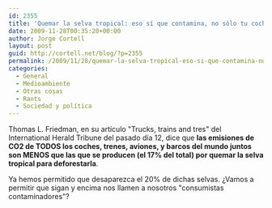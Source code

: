 ```yaml
---
id: 2355
title: 'Quemar la selva tropical: eso sí que contamina, no sólo tu coche'
date: 2009-11-28T00:35:20+00:00
author: Jorge Cortell
layout: post
guid: http://cortell.net/blog/?p=2355
permalink: /2009/11/28/quemar-la-selva-tropical-eso-si-que-contamina-no-solo-tu-coche/
categories:
  - General
  - Medioambiente
  - Otras cosas
  - Rants
  - Sociedad y polí­tica
---
```

Thomas L. Friedman, en su artículo "Trucks, trains and tres" del International Herald Tribune del pasado día 12, dice que **las emisiones de CO2 de TODOS los coches, trenes, aviones, y barcos del mundo juntos son MENOS que las que se producen (el 17% del total) por quemar la selva tropical para deforestarla**.

Ya hemos permitido que desaparezca el 20% de dichas selvas. ¿Vamos a permitir que sigan y encima nos llamen a nosotros "consumistas contaminadores"?